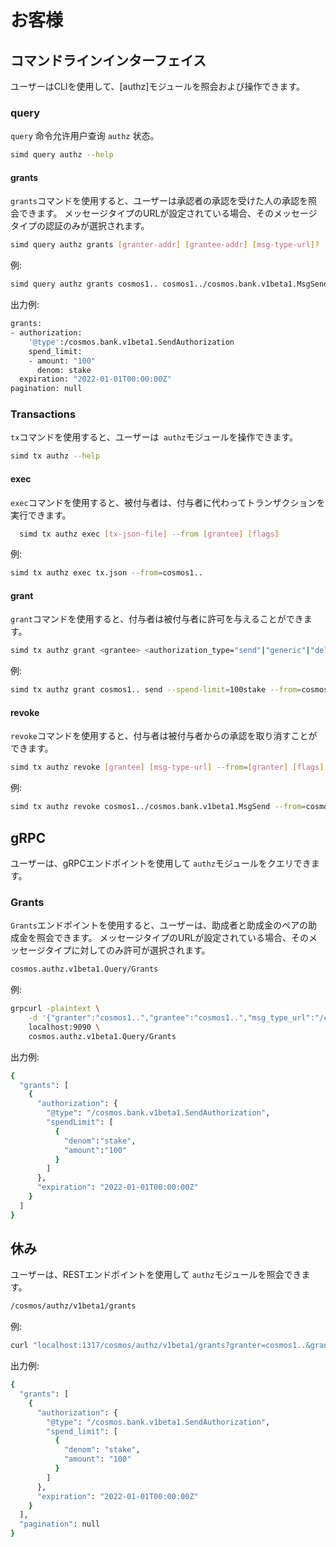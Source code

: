 # お客様

## コマンドラインインターフェイス

ユーザーはCLIを使用して、[authz]モジュールを照会および操作できます。

### query

`query` 命令允许用户查询 `authz` 状态。 

```bash
simd query authz --help
```

#### grants

`grants`コマンドを使用すると、ユーザーは承認者の承認を受けた人の承認を照会できます。 メッセージタイプのURLが設定されている場合、そのメッセージタイプの認証のみが選択されます。

```bash
simd query authz grants [granter-addr] [grantee-addr] [msg-type-url]? [flags]
```

例:

```bash
simd query authz grants cosmos1.. cosmos1../cosmos.bank.v1beta1.MsgSend
```

出力例:

```bash
grants:
- authorization:
    '@type':/cosmos.bank.v1beta1.SendAuthorization
    spend_limit:
    - amount: "100"
      denom: stake
  expiration: "2022-01-01T00:00:00Z"
pagination: null
```

### Transactions

`tx`コマンドを使用すると、ユーザーは` authz`モジュールを操作できます。

```bash
simd tx authz --help
```

#### exec

`exec`コマンドを使用すると、被付与者は、付与者に代わってトランザクションを実行できます。

```bash
  simd tx authz exec [tx-json-file] --from [grantee] [flags]
```

例:

```bash
simd tx authz exec tx.json --from=cosmos1..
```

#### grant

`grant`コマンドを使用すると、付与者は被付与者に許可を与えることができます。

```bash
simd tx authz grant <grantee> <authorization_type="send"|"generic"|"delegate"|"unbond"|"redelegate"> --from <granter> [flags]
```

例:

```bash
simd tx authz grant cosmos1.. send --spend-limit=100stake --from=cosmos1..
```

#### revoke

`revoke`コマンドを使用すると、付与者は被付与者からの承認を取り消すことができます。

```bash
simd tx authz revoke [grantee] [msg-type-url] --from=[granter] [flags]
```

例:

```bash
simd tx authz revoke cosmos1../cosmos.bank.v1beta1.MsgSend --from=cosmos1..
```

## gRPC

ユーザーは、gRPCエンドポイントを使用して `authz`モジュールをクエリできます。

### Grants

`Grants`エンドポイントを使用すると、ユーザーは、助成者と助成金のペアの助成金を照会できます。 メッセージタイプのURLが設定されている場合、そのメッセージタイプに対してのみ許可が選択されます。

```bash
cosmos.authz.v1beta1.Query/Grants
```

例:

```bash
grpcurl -plaintext \
    -d '{"granter":"cosmos1..","grantee":"cosmos1..","msg_type_url":"/cosmos.bank.v1beta1.MsgSend"}' \
    localhost:9090 \
    cosmos.authz.v1beta1.Query/Grants
```

出力例:

```bash
{
  "grants": [
    {
      "authorization": {
        "@type": "/cosmos.bank.v1beta1.SendAuthorization",
        "spendLimit": [
          {
            "denom":"stake",
            "amount":"100"
          }
        ]
      },
      "expiration": "2022-01-01T00:00:00Z"
    }
  ]
}
```

## 休み

ユーザーは、RESTエンドポイントを使用して `authz`モジュールを照会できます。

```bash
/cosmos/authz/v1beta1/grants
```

例:

```bash
curl "localhost:1317/cosmos/authz/v1beta1/grants?granter=cosmos1..&grantee=cosmos1..&msg_type_url=/cosmos.bank.v1beta1.MsgSend"
```

出力例:

```bash
{
  "grants": [
    {
      "authorization": {
        "@type": "/cosmos.bank.v1beta1.SendAuthorization",
        "spend_limit": [
          {
            "denom": "stake",
            "amount": "100"
          }
        ]
      },
      "expiration": "2022-01-01T00:00:00Z"
    }
  ],
  "pagination": null
}
```
